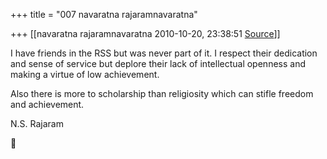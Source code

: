 +++
title = "007 navaratna rajaramnavaratna"

+++
[[navaratna rajaramnavaratna	2010-10-20, 23:38:51 [Source](https://groups.google.com/g/bvparishat/c/FqQkD2dgq_w)]]





 I have friends in the RSS but was never part of it. I respect their dedication and sense of service but deplore their lack of intellectual openness and making a virtue of low achievement.



Also there is more to scholarship than religiosity which can stifle freedom and achievement.  

N.S. Rajaram  



